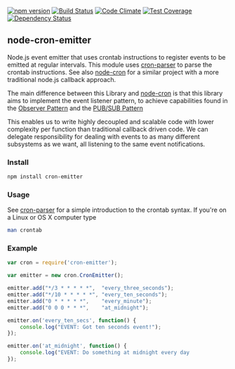 [![npm version](https://badge.fury.io/js/cron-emitter.svg)](http://badge.fury.io/js/cron-emitter)
[![Build Status](https://travis-ci.org/tfmalt/node-cron-emitter.svg?branch=master)](https://travis-ci.org/tfmalt/node-cron-emitter)
[![Code Climate](https://codeclimate.com/github/tfmalt/node-cron-emitter/badges/gpa.svg)](https://codeclimate.com/github/tfmalt/node-cron-emitter)
[![Test Coverage](https://codeclimate.com/github/tfmalt/node-cron-emitter/badges/coverage.svg)](https://codeclimate.com/github/tfmalt/node-cron-emitter)
[![Dependency Status](https://david-dm.org/tfmalt/node-cron-emitter.svg)](https://david-dm.org/tfmalt/node-cron-emitter)

## node-cron-emitter

Node.js event emitter that uses crontab instructions to register events 
to be emitted at regular intervals. This module uses 
[cron-parser](https://github.com/harrisiirak/cron-parser)
to parse the crontab instructions. See also 
[node-cron](https://github.com/ncb000gt/node-cron) for a similar project with
a more traditional node.js callback approach.

The main difference between this Library and 
[node-cron](https://github.com/ncb000gt/node-cron) is that this library aims 
to implement the event listener pattern, to achieve capabilities found in the
[Observer Pattern](http://en.wikipedia.org/wiki/Observer_pattern) and the
[PUB/SUB Pattern](http://en.wikipedia.org/wiki/Publish%E2%80%93subscribe_pattern)

This enables us to write highly decoupled and scalable code with
lower complexity per function than traditional callback driven code. We can delegate
responsibility for dealing with events to as many different subsystems as we 
want, all listening to the same event notifications.

### Install
```bash
npm install cron-emitter
```
  
### Usage
See [cron-parser](https://github.com/harrisiirak/cron-parser) for a simple 
introduction to the crontab syntax. 
If you're on a Linux or OS X computer type
```bash
man crontab
```

### Example
```javascript
var cron = require('cron-emitter');

var emitter = new cron.CronEmitter();

emitter.add("*/3 * * * * *",  "every_three_seconds");
emitter.add("*/10 * * * * *", "every_ten_seconds");
emitter.add("0 * * * * *",    "every_minute");
emitter.add("0 0 0 * * *",    "at_midnight");

emitter.on('every_ten_secs', function() {
    console.log("EVENT: Got ten seconds event!");
});

emitter.on('at_midnight', function() {
    console.log("EVENT: Do something at midnight every day
});
```
